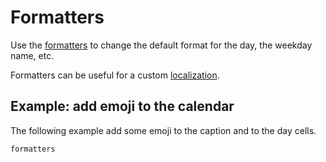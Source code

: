 # Formatters

Use the [formatters](/api/types/daypickerprops#formatters) to change the default format for the day, the weekday name, etc.

Formatters can be useful for a custom [localization](/basics/localization).

## Example: add emoji to the calendar

The following example add some emoji to the caption and to the day cells.

```include-example
formatters
```
